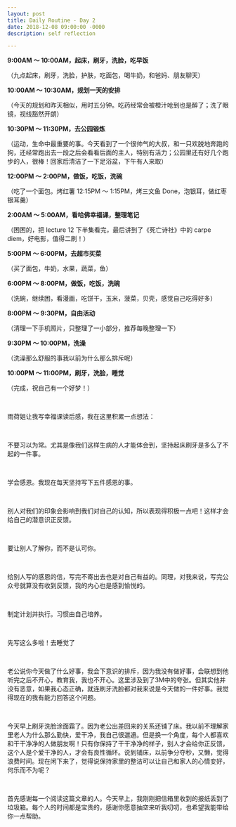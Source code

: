 ```yaml
---
layout: post
title: Daily Routine - Day 2
date: 2018-12-08 09:00:00 -0000
description: self reflection

---
```



<b>9:00AM ～ 10:00AM，起床，刷牙，洗脸，吃早饭</b>

（九点起床，刷牙，洗脸，护肤，吃面包，喝牛奶，和爸妈、朋友聊天）

<b>10:00AM ～ 10:30AM，规划一天的安排</b>

（今天的规划和昨天相似，用时五分钟。吃药经常会被橙汁呛到也是醉了；洗了眼镜，视线豁然开朗）

<b>10:30PM ～ 11:30PM，去公园锻炼</b>

（运动，生命中最重要的事。今天看到了一个很帅气的大叔，和一只欢脱地奔跑的狗，还经常跑出去一段之后会看看后面的主人，特别有活力；公园里还有好几个跑步的人，很棒！回家后清洁了一下足浴盆，下午有人来取）

<b>12:00PM ～ 2:00PM，做饭，吃饭，洗碗</b>

（吃了一个面包。烤红薯 12:15PM ～ 1:15PM，烤三文鱼 Done，泡银耳，做红枣银耳羹）
    

<b>2:00AM ～ 5:00AM，看哈佛幸福课，整理笔记</b>

（困困的，把 lecture 12 下半集看完，最后讲到了《死亡诗社》中的 carpe diem，好电影，值得二刷！）


<b>5:00PM ～ 6:00PM，去超市买菜</b>

（买了面包，牛奶，水果，蔬菜，鱼）

<b>6:00PM ～ 8:00PM，做饭，吃饭，洗碗</b>

（洗碗，继续困，看漫画，吃饼干，玉米，菠菜，贝壳，感觉自己吃得好多）

<b>8:00PM ～ 9:30PM，自由活动</b>

（清理一下手机照片，只整理了一小部分，推荐每晚整理一下）

<b>9:30PM ～ 10:00PM，洗澡</b>

（洗澡那么舒服的事我以前为什么那么排斥呢）

<b>10:00PM ～ 11:00PM，刷牙，洗脸，睡觉</b>

（完成，祝自己有一个好梦！）

<br>

雨荷姐让我写幸福课读后感，我在这里积累一点想法：

<br>

不要习以为常。尤其是像我们这样生病的人才能体会到，坚持起床刷牙是多么了不起的一件事。

<br>

学会感恩。我现在每天坚持写下五件感恩的事。

<br>

别人对我们的印象会影响到我们对自己的认知，所以表现得积极一点吧！这样才会给自己的潜意识正反馈。

<br>

要让别人了解你，而不是认可你。

<br>

给别人写的感恩的信，写完不寄出去也是对自己有益的。同理，对我来说，写完公众号就算没有收到反馈，我的内心也是感到愉悦的。

<br>

制定计划并执行。习惯由自己培养。

<br>

先写这么多啦！去睡觉了

<br>

老公说你今天做了什么好事，我会下意识的排斥，因为我没有做好事，会联想到他听完之后不开心，教育我，我也不开心。这里涉及到了3M中的夸张。但其实他并没有恶意，如果我心态正确，就连刷牙洗脸都对我来说是今天做的一件好事。我觉得现在的我有能力回答这个问题。

<br>

今天早上刷牙洗脸涂面霜了。因为老公出差回来的关系还铺了床。我以前不理解家里老人为什么那么勤快，爱干净，我自己很邋遢。但是换一个角度，每个人都喜欢和干干净净的人做朋友啊！只有你保持了干干净净的样子，别人才会给你正反馈，这个人是个爱干净的人，才会有良性循环。说到铺床，以前争分夺秒，又懒，觉得浪费时间。现在闲下来了，觉得说保持家里的整洁可以让自己和家人的心情变好，何乐而不为呢？

<br>

首先感谢每一个阅读这篇文章的人。今天早上，我刚刚把信箱里收到的报纸丢到了垃圾箱。每个人的时间都是宝贵的，感谢你愿意抽空来听我叨叨，也希望我能带给你一点帮助。